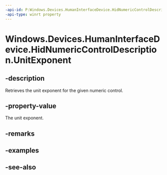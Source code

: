 ```yaml
---
-api-id: P:Windows.Devices.HumanInterfaceDevice.HidNumericControlDescription.UnitExponent
-api-type: winrt property
---
```


<!-- Property syntax
public uint UnitExponent { get; }
-->

# Windows.Devices.HumanInterfaceDevice.HidNumericControlDescription.UnitExponent

## -description
Retrieves the unit exponent for the given numeric control.

## -property-value
The unit exponent.

## -remarks

## -examples

## -see-also

